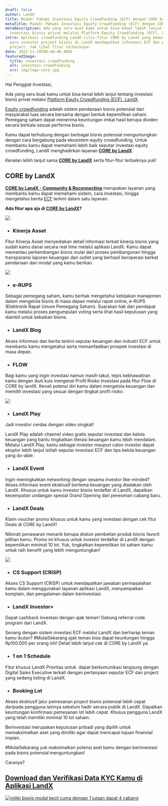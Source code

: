 ```yaml
---
draft: false
author: LandX
title: Mudah! Pahami Investasi Equity Crowdfunding (ECF) dengan CORE by LandX
metaTitle: Mudah! Pahami Investasi Equity Crowdfunding (ECF) dengan CORE by LandX
metaDescription: Ada yang seru buat kamu untuk bisa kenal lebih lanjut tentang
  investasi bisnis privat melalui Platform Equity Crowdfunding (ECF), LandX!
intro: Aplikasi crowdfunding LandX rilis fitur CORE by LandX yang memudahkan
  para investor project bisnis di LandX mendapatkan informasi ECF dan promo
  project. Yuk lihat fitur terbaiknya!
date: 2022-11-10T08:48:46.409Z
featuredImage:
  title: investasi crowdfunding
  alt: investasi crowdfunding
  src: img/logo-core.jpg
---
```

Hai Penggiat Investasi,

Ada yang seru buat kamu untuk bisa kenal lebih lanjut tentang investasi bisnis privat melalui [Platform Equity Crowdfunding (ECF), LandX](https://landx.id/).

[Equity crowdfunding](https://landx.id/) adalah sistem pendanaan bisnis potensial dari masyarakat luas secara bersama dengan bentuk kepemilikan saham. Pemegang saham dapat menerima keuntungan imbal hasil berupa dividen secara berkala sesuai performa bisnis.

Kamu dapat terhubung dengan berbagai bisnis potensial menguntungkan dengan cara bergabung pada ekosistem equity crowdfunding. Untuk membantu kamu dapat memahami lebih baik seputar investasi equity crowdfunding, LandX menghadirkan layanan **[CORE by LandX](https://core.landx.id/)**.

Kenalan lebih lanjut sama **[CORE by LandX](https://core.landx.id/)** serta fitur-fitur terbaiknya yuk!

## CORE by LandX 

**[CORE by LandX - Community & Reconnecting](https://core.landx.id/)** merupakan layanan yang membantu kamu dapat memahami sistem, cara investasi, hingga mengetahui berita [ECF](https://landx.id/) terkini dalam satu layanan.

**Ada fitur apa aja di [CORE by LandX](https://core.landx.id/)?**

![](https://lh5.googleusercontent.com/vKkraxY039kM9ZABlFm4snlBhE5dMYYakHKVT0ytRKxlrWn0x1c8Qu_55WC2JwNacjhOAKU-WKPC4-VhHCup51Cn9vHaE3JB5sOuoFecASCfzu9x8R-ShBaQt5HIgceYVtM1zi0_bKampAGgNHWvW8VXdMLuUVbztc_d1sOonPWu64GYDbazYSCFCSqCDQ)

* ### Kinerja Asset

Fitur Kinerja Asset menyediakan detail informasi terkait kinerja bisnis yang sudah kamu danai secara real time melalui aplikasi LandX. Kamu dapat memantau perkembangan bisnis mulai dari proses pembangunan hingga transparansi laporan keuangan dari outlet yang berhasil beroperasi berkat pendanaan dari modal yang kamu berikan.

![](https://lh5.googleusercontent.com/XhsWsZRzh3vvUP9lKl1QU80WR-iDa-Yw-XxnEsl-7PLUpYhlIVy7qVqUwP2Q-9I0z66ex_9vHZINkWSMErx1ZsMKghzhZ0R5VKoWRJHLeyexAFLiRN7hsEu1hJj833PuXs2ODBhcQ5_OYJ84EqWIIdqFv7_SrUfih_ypHF3aYbIUYK8FKKdSo4R7F-SrVg)

* ### e-RUPS

Sebagai pemegang saham, kamu berhak mengetahui kebijakan manajemen dalam mengelola bisnis di masa depan melalui rapat online, e-RUPS (Elektronik Rapat Umum Pemegang Saham). Suarakan hak dan pendapat kamu melalui proses pengumpulan voting serta lihat hasil keputusan yang diambil untuk kebaikan bisnis.

* ### LandX Blog

Akses informasi dan berita terkini seputar keuangan dan industri ECF untuk membantu kamu mengetahui serta memanfaatkan prospek investasi di masa depan.

* ### FLOW

Bagi kamu yang ingin investasi namun masih takut, tepis kekhawatiran kamu dengan ikuti kuis mengenal Profil Risiko Investasi pada fitur Flow di CORE by landX. Kenali potensi diri kamu dalam mengelola keuangan dan memilih investasi yang sesuai dengan tingkat profil risiko.

![](https://lh3.googleusercontent.com/MQXvs4_gY_hYdinv2WqhZ0adz5-UgdMjxcaNieNCUtGxpcUPmDykPKzTcAyYWyzfLMSXsnBKB-YkZuw3qcgyoygZ7WeMimP9eNkqBJb1UVz2silhMbyeiiPSkxe5omSGa_TBTnO35psFfJc9fLPLfcEZsIumx1chMKyLWPA67GCGiHrZT_18CuiqfpUmAg)

* ### LandX Play 

Jadi investor cerdas dengan video singkat! 

LandX Play adalah channel video gratis seputar investasi dan kelola keuangan yang bantu tingkatkan literasi keuangan kamu lebih mendalam. Melalui LandX Play, kamu sebagai investor maupun calon investor dapat eksplor lebih lanjut istilah seputar investasi ECF dan tips kelola keuangan yang do-able.

* ### LandX Event

Ingin meningkatkan networking dengan sesama investor like-minded? Akses informasi event eksklusif bertema keuangan yang diadakan oleh LandX. Khusus untuk kamu investor bisnis terdaftar di LandX, dapatkan kesempatan undangan spesial Grand Opening dari peresmian cabang baru. 

* ### LandX Deals

Klaim voucher promo khusus untuk kamu yang investasi dengan cek fitur Deals di CORE by LandX!

Nikmati penawaran menarik berupa diskon pembelian produk bisnis favorit pilihan kamu. Promo ini khusus untuk investor terdaftar di LandX dengan kepemilikan minimal 10 lot. Yuk, tingkatkan kepemilikan lot saham kamu untuk raih benefit yang lebih menguntungkan!

![](https://lh4.googleusercontent.com/UpPkN-KduV5u_8BlcI-do5Bm0BZDfYqlbg9pvOeHQ1C1QTCsqxlbIqTTcqIW0wzLvKLDD2es6UmzH5C_zhieA0xrxKDUzQ7TcMaBr1XFcEtexTvVSMaMqUn-oBiiC4ycRCKoEubwxJLWSlUUwhQsI8Sw3kG3J8ZiH381YCg8jggtsPax3MeNWT6KqG9dWg)

* ### CS Support (CRISP)

Akses CS Support (CRISP) untuk mendapatkan jawaban permasalahan kamu dalam menggunakan layanan aplikasi LandX, menyampaikan komplain, dan pengalaman dalam berinvestasi.

* ### LandX Investor+

Dapat cashback investasi dengan ajak teman! Gabung referral code program dari LandX.

Senang dengan sistem investasi ECF melalui LandX dan berharap teman kamu ikutan? #MulaiSekarang ajak teman bisa dapat keuntungan hingga Rp100.000 per orang loh! Detail lebih lanjut cek di CORE by LandX ya.

* ### 1 on 1 Schedule

Fitur khusus LandX Prioritas untuk  dapat berkomunikasi langsung dengan Digital Sales Executive terkait dengan pertanyaan seputar ECF dan project yang sedang listing di LandX.

* ### Booking Lot

Akses eksklusif jalur pemesanan project bisnis potensial lebih cepat daripada pengguna lainnya sebelum hadir secara publik di LandX. Dapatkan keuntungan konfirmasi pemesanan lot lebih cepat. Khusus pengguna LandX yang telah memiliki minimal 10 lot saham.

Berinvestasi merupakan keputusan pribadi yang dipilih untuk memaksimalkan aset yang dimiliki agar dapat mencapai tujuan finansial impian.

\#MulaiSekarang yuk maksimalkan potensi aset kamu dengan berinvestasi pada bisnis potensial menguntungkan!

Caranya?

## [Download dan Verifikasi Data KYC Kamu di Aplikasi LandX](https://app.landx.id/?utm_source=Organic+Page&utm_medium=Content+Blog&utm_campaign=BlogLandX&utm_id=Blog)

[![miliki bisnis modal kecil cuma dengan 1 jutaan dapat 4 cabang ](https://accountgram-production.sfo2.cdn.digitaloceanspaces.com/landx_ghost/2021/11/jadi-owner-bisnis-hanya-1-jutaan-dengan-cuan-yang-sangat-menjanjikan.png)](https://app.landx.id/?utm_source=Organic+Page&utm_medium=Content+Blog&utm_campaign=BlogLandX&utm_id=Blog)

<!--EndFragment-->